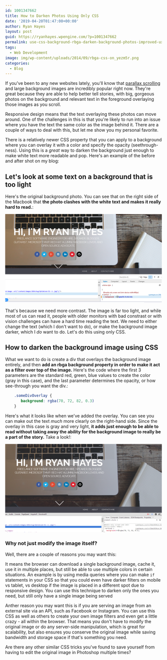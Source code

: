 ```yaml
---
id: 1001347662
title: How to Darken Photos Using Only CSS
date: '2019-04-20T01:47:00+00:00'
author: Ryan Hayes
layout: post
guid: https://ryanhayes.wpengine.com/?p=1001347662
permalink: use-css-background-rbga-darken-background-photos-improved-ux
tags:
  - Web Development
image: img/wp-content/uploads/2014/09/rbga-css-on_yezm5r.png
categories:
  - Blog
---
```

If you've been to any new websites lately, you'll know that [parallax scrolling](https://en.wikipedia.org/wiki/Parallax_scrolling) and large background images are incredibly popular right now. They're great because they are able to help better tell stories, with big, gorgeous photos on the background and relevant text in the foreground overlaying those images as you scroll.

Responsive design means that the text overlaying these photos can move around. One of the challenges in this is that you're likely to run into an issue where you have the text the same color as the image behind it. There are a couple of ways to deal with this, but let me show you my personal favorite.

There is a relatively newer CSS property that you can apply to a background where you can overlay it with a color and specify the opacity (seethrough-ness). Using this is a _great_ way to darken the background just enough to make white text more readable and pop. Here's an example of the before and after shot on my blog:

## Let's look at some text on a background that is too light

Here's the original background photo. You can see that on the right side of the Macbook that **the photo clashes with the white text and makes it really hard to read.**:

![](img/wp-content/uploads/2014/09/rbga-css-off_vupjyt.png)

That's because we need more contrast. The image is far too light, and while most of us can read it, people with older monitors with bad constrast or with vision challenges can have a hard time reading the text. We need to either change the text (which I don't want to do), or make the background image darker, which I *do* want to do. Let's do this using only CSS.

## How to darken the background image using CSS

What we want to do is create a div that overlays the background image entirely, and then  **add an rbga background property in order to make it act as a filter over top of the image.** Here's the code where the first 3 parameters are the standard red, green, blue values to create the color (gray in this case), and the last parameter determines the opacity, or how see-through you want the div.:

```css
    .someDivOverlay {
       background: rgba(70, 72, 82, 0.3)
    }
```
    
Here's what it looks like when we've added the overlay. You can see you can make out the text _much_ more clearly on the right-hand side. Since the overlay in this case is gray and very light, **it adds just enough to be able to read without taking away the ability for the background image to really be a part of the story.** Take a look!:

![](img/wp-content/uploads/2014/09/rbga-css-on_yezm5r.png)

### Why not just modify the image itself?

Well, there are a couple of reasons you may want this:

It means the browser can download a single background image, cache it, use it in multiple places, but still be able to use multiple colors in certain situations. An example is by using media queries where you can make `if` statements in your CSS so that you could even have darker filters on mobile vs tablet, vs desktop if the image is placed in a different spot due to responsive design. You can use this technique to darken only the ones you need, but still only have a single image being served

Anther reason you may want this is if you are serving an image from an external site via an API, such as Facebook or Instagram. You can use this CSS as well as others to create your own image filters and even get a little crazy - all within the browser. That means you don't have to modify the original image or do any server-side manipulation, which is great for scalability, but also ensures you conserve the original image while saving bandwidth and storage space if that's something you need.

Are there any other similar CSS tricks you've found to save yourself from having to edit the original image in Photoshop multiple times?
